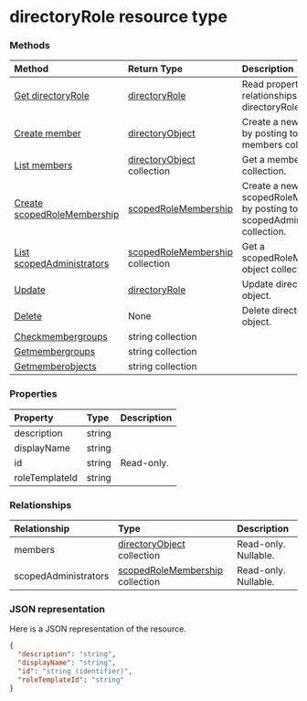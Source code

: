 # directoryRole resource type




### Methods

| Method		   | Return Type	|Description|
|:---------------|:--------|:----------|
|[Get directoryRole](../api/directoryrole_get.md) | [directoryRole](directoryrole.md) |Read properties and relationships of directoryRole object.|
|[Create member](../api/directoryrole_post_members.md) |[directoryObject](directoryobject.md)| Create a new member by posting to the members collection.|
|[List members](../api/directoryrole_list_members.md) |[directoryObject](directoryobject.md) collection| Get a member object collection.|
|[Create scopedRoleMembership](../api/directoryrole_post_scopedadministrators.md) |[scopedRoleMembership](scopedrolemembership.md)| Create a new scopedRoleMembership by posting to the scopedAdministrators collection.|
|[List scopedAdministrators](../api/directoryrole_list_scopedadministrators.md) |[scopedRoleMembership](scopedrolemembership.md) collection| Get a scopedRoleMembership object collection.|
|[Update](../api/directoryrole_update.md) | [directoryRole](directoryrole.md)	|Update directoryRole object. |
|[Delete](../api/directoryrole_delete.md) | None |Delete directoryRole object. |
|[Checkmembergroups](../api/directoryrole_checkmembergroups.md)|string collection||
|[Getmembergroups](../api/directoryrole_getmembergroups.md)|string collection||
|[Getmemberobjects](../api/directoryrole_getmemberobjects.md)|string collection||

### Properties
| Property	   | Type	|Description|
|:---------------|:--------|:----------|
|description|string||
|displayName|string||
|id|string| Read-only.|
|roleTemplateId|string||

### Relationships
| Relationship | Type	|Description|
|:---------------|:--------|:----------|
|members|[directoryObject](directoryobject.md) collection| Read-only. Nullable.|
|scopedAdministrators|[scopedRoleMembership](scopedrolemembership.md) collection| Read-only. Nullable.|

### JSON representation

Here is a JSON representation of the resource.

<!-- {
  "blockType": "resource",
  "optionalProperties": [

  ],
  "@odata.type": "microsoft.graph.directoryRole"
}-->

```json
{
  "description": "string",
  "displayName": "string",
  "id": "string (identifier)",
  "roleTemplateId": "string"
}

```

<!-- uuid: 8fcb5dbc-d5aa-4681-8e31-b001d5168d79
2015-10-25 14:57:30 UTC -->
<!-- {
  "type": "#page.annotation",
  "description": "directoryRole resource",
  "keywords": "",
  "section": "documentation",
  "tocPath": ""
}-->
